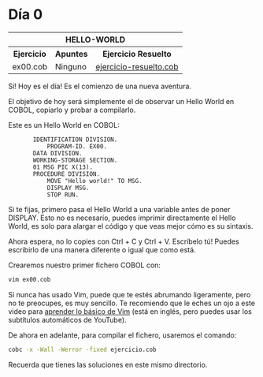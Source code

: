 # Día 0

<table align="center">
  <tr>
    <th colspan="3">HELLO-WORLD</th>
  </tr>
  <tr>
    <th>Ejercicio</th>
    <th>Apuntes</th>
    <th>Ejercicio Resuelto</th>
  </tr>
  <tr>
    <td>ex00.cob</td>
    <td>Ninguno</td>
    <td><a href="https://github.com/daviddefitero/aprendiendo-cobol/blob/main/dia0/ejercicio-resuelto.cob">ejercicio-resuelto.cob</a></td>
  </tr>
</table>

Sí! Hoy es el día! Es el comienzo de una nueva aventura.

El objetivo de hoy será simplemente el de observar un Hello World en COBOL, copiarlo y probar a compilarlo.

Este es un Hello World en COBOL:

``` cobol
       IDENTIFICATION DIVISION.
           PROGRAM-ID. EX00.
       DATA DIVISION.
       WORKING-STORAGE SECTION.
       01 MSG PIC X(13).
       PROCEDURE DIVISION.
           MOVE "Hello world!" TO MSG.
           DISPLAY MSG.
           STOP RUN.

```

Si te fijas, primero pasa el Hello World a una variable antes de poner DISPLAY. Esto no es necesario, puedes imprimir directamente el Hello World, es solo para alargar el código y que veas mejor cómo es su sintaxis.

Ahora espera, no lo copies con Ctrl + C y Ctrl + V. Escríbelo tú! Puedes escribirlo de una manera diferente o igual que como está.

Crearemos nuestro primer fichero COBOL con:

``` bash
vim ex00.cob
```

Si nunca has usado Vim, puede que te estés abrumando ligeramente, pero no te preocupes, es muy sencillo. Te recomiendo que le eches un ojo a este video para [aprender lo básico de Vim](https://www.youtube.com/watch?v=-txKSRn0qeA) (está en inglés, pero puedes usar los subtítulos automáticos de YouTube).

De ahora en adelante, para compilar el fichero, usaremos el comando:

``` bash
cobc -x -Wall -Werror -fixed ejercicio.cob
```

Recuerda que tienes las soluciones en este mismo directorio.

